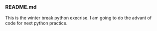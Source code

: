 ### README.md

This is the winter break python execrise. I am going to do the advant of code for next python practice.